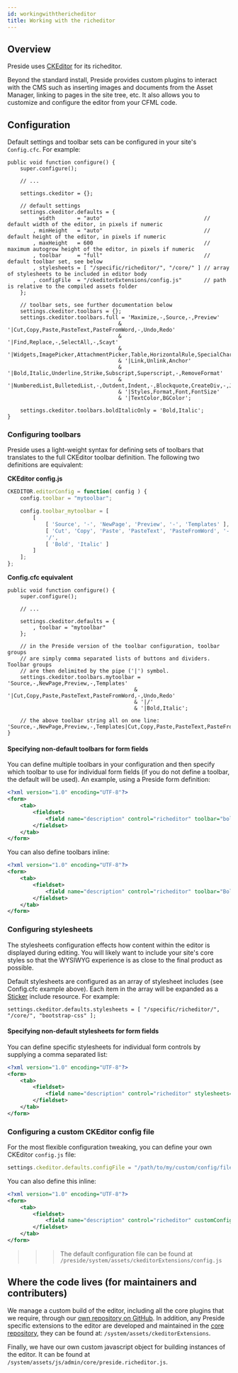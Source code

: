 ```yaml
---
id: workingwiththericheditor
title: Working with the richeditor
---
```


## Overview

Preside uses [CKEditor](http://ckeditor.com/) for its richeditor.

Beyond the standard install, Preside provides custom plugins to interact with the CMS such as inserting images and documents from the Asset Manager, linking to pages in the site tree, etc. It also allows you to customize and configure the editor from your CFML code.

## Configuration

Default settings and toolbar sets can be configured in your site's `Config.cfc`. For example:

```luceescript
public void function configure() {
    super.configure();

    // ...

    settings.ckeditor = {};

    // default settings
    settings.ckeditor.defaults = {
          width       = "auto"                                // default width of the editor, in pixels if numeric
        , minHeight   = "auto"                                // default height of the editor, in pixels if numeric
        , maxHeight   = 600                                   // maximum autogrow height of the editor, in pixels if numeric
        , toolbar     = "full"                                // default toolbar set, see below
        , stylesheets = [ "/specific/richeditor/", "/core/" ] // array of stylesheets to be included in editor body
        , configFile  = "/ckeditorExtensions/config.js"       // path is relative to the compiled assets folder
    };

    // toolbar sets, see further documentation below
    settings.ckeditor.toolbars = {};
    settings.ckeditor.toolbars.full = 'Maximize,-,Source,-,Preview'
                                   & '|Cut,Copy,Paste,PasteText,PasteFromWord,-,Undo,Redo'
                                   & '|Find,Replace,-,SelectAll,-,Scayt'
                                   & '|Widgets,ImagePicker,AttachmentPicker,Table,HorizontalRule,SpecialChar,Iframe'
                                   & '|Link,Unlink,Anchor'
                                   & '|Bold,Italic,Underline,Strike,Subscript,Superscript,-,RemoveFormat'
                                   & '|NumberedList,BulletedList,-,Outdent,Indent,-,Blockquote,CreateDiv,-,JustifyLeft,JustifyCenter,JustifyRight,JustifyBlock,-,BidiLtr,BidiRtl,Language'
                                   & '|Styles,Format,Font,FontSize'
                                   & '|TextColor,BGColor';

    settings.ckeditor.toolbars.boldItalicOnly = 'Bold,Italic';
}
```

### Configuring toolbars

Preside uses a light-weight syntax for defining sets of toolbars that translates to the full CKEditor toolbar definition. The following two definitions are equivalent:

**CKEditor config.js**

```js
CKEDITOR.editorConfig = function( config ) {
    config.toolbar = "mytoolbar";

    config.toolbar_mytoolbar = [
        [
            [ 'Source', '-', 'NewPage', 'Preview', '-', 'Templates' ],                     // Defines toolbar group, '-' indicates a vertical divider within the group
            [ 'Cut', 'Copy', 'Paste', 'PasteText', 'PasteFromWord', '-', 'Undo', 'Redo' ], // Defines another toolbar group
            '/',                                                                           // Line break - next group will be placed in new line.
            [ 'Bold', 'Italic' ]                                                           // Defines another toolbar group
        ]
    ];
};
```

**Config.cfc equivalent**

```luceescript
public void function configure() {
    super.configure();

    // ...

    settings.ckeditor.defaults = {
        , toolbar = "mytoolbar"
    };

    // in the Preside version of the toolbar configuration, toolbar groups
    // are simply comma separated lists of buttons and dividers. Toolbar groups
    // are then delimited by the pipe ('|') symbol.
    settings.ckeditor.toolbars.mytoolbar = 'Source,-,NewPage,Preview,-,Templates'
                                        & '|Cut,Copy,Paste,PasteText,PasteFromWord,-,Undo,Redo'
                                        & '|/'
                                        & '|Bold,Italic';

    // the above toolbar string all on one line: 'Source,-,NewPage,Preview,-,Templates|Cut,Copy,Paste,PasteText,PasteFromWord,-,Undo,Redo|/|Bold,Italic'
}
```

#### Specifying non-default toolbars for form fields

You can define multiple toolbars in your configuration and then specify which toolbar to use for individual form fields (if you do not define a toolbar, the default will be used). An example, using a Preside form definition:

```xml
<?xml version="1.0" encoding="UTF-8"?>
<form>
    <tab>
        <fieldset>
            <field name="description" control="richeditor" toolbar="boldItalicOnly" label="widgets.mywidget:description.label"  />
        </fieldset>
    </tab>
</form>
```

You can also define toolbars inline:

```xml
<?xml version="1.0" encoding="UTF-8"?>
<form>
    <tab>
        <fieldset>
            <field name="description" control="richeditor" toolbar="Bold,Italic,Underline|Cut,Copy,Paste,PasteText,PasteFromWord,-,Undo,Redo" label="widgets.mywidget:description.label"  />
        </fieldset>
    </tab>
</form>
```

### Configuring stylesheets

The stylesheets configuration effects how content within the editor is displayed during editing. You will likely want to include your site's core styles so that the WYSIWYG experience is as close to the final product as possible.

Default stylesheets are configured as an array of stylesheet includes (see Config.cfc example above). Each item in the array will be expanded as a [Sticker](https://github.com/pixl8/sticker) include resource. For example:

```luceescript
settings.ckeditor.defaults.stylesheets = [ "/specific/richeditor/", "/core/", "bootstrap-css" ];
```

#### Specifying non-default stylesheets for form fields

You can define specific stylesheets for individual form controls by supplying a comma separated list:

```xml
<?xml version="1.0" encoding="UTF-8"?>
<form>
    <tab>
        <fieldset>
            <field name="description" control="richeditor" stylesheets="/specific/myCustomEditorStyles/,/core/" label="widgets.mywidget:description.label" />
        </fieldset>
    </tab>
</form>
```

### Configuring a custom CKEditor config file

For the most flexible configuration tweaking, you can define your own CKEditor `config.js` file:

```js
settings.ckeditor.defaults.configFile = "/path/to/my/custom/config/file.js"; // relative to your root assets folder
```

You can also define this inline:

```xml
<?xml version="1.0" encoding="UTF-8"?>
<form>
    <tab>
        <fieldset>
            <field name="description" control="richeditor" customConfig="/path/to/my/custom/config/file.js" label="widgets.mywidget:description.label" />
        </fieldset>
    </tab>
</form>
```

>>> The default configuration file can be found at `/preside/system/assets/ckeditorExtensions/config.js`


## Where the code lives (for maintainers and contributers)

We manage a custom build of the editor, including all the core plugins that we require, through our [own repository on GitHub](https://github.com/pixl8/Preside-Editor). In addition, any Preside specific extensions to the editor are developed and maintained in the [core repository](https://github.com/pixl8/Preside-CMS), they can be found at: `/system/assets/ckeditorExtensions`.

Finally, we have our own custom javascript object for building instances of the editor. It can be found at `/system/assets/js/admin/core/preside.richeditor.js`.
